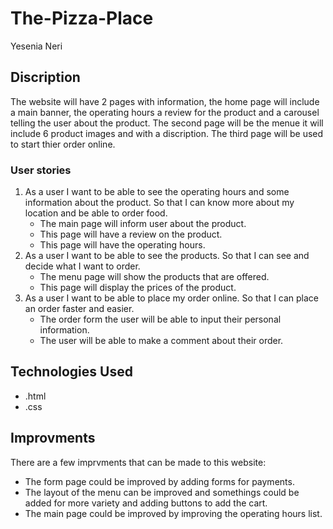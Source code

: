 # The-Pizza-Place

Yesenia Neri

## Discription
The website will have 2 pages with information, the home page will include a main banner, the operating hours a review for the product and a carousel telling the user about the product. The second page will be the menue it will include 6 product images and with a discription. The third page will be used to start thier order online.

### User stories

1. As a user I want to be able to see the operating hours and some information about the product. So that I can know more about my location and be able to order food. 
    - The main page will inform user about the product.
    - This page will have a review on the product.
    - This page will have the operating hours.
2. As a user I want to be able to see the products. So that I can see and decide what I want to order. 
    - The menu page will show the products that are offered.
    - This page will display the prices of the product.
3. As a user I want to be able to place my order online. So that I can place an order faster and easier. 
    - The order form the user will be able to input their personal information.
    - The user will be able to make a comment about their order.

## Technologies Used
- .html
- .css
 
## Improvments 
 There are a few imprvments that can be made to this website:
 - The form page could be improved by adding forms for payments.
 - The layout of the menu can be improved and somethings could be added for more variety and adding buttons to add the cart.
 - The main page could be improved by improving the operating hours list.